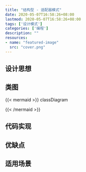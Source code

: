 ```yaml
---
title: "结构型 - 适配器模式"
date: 2020-05-07T16:58:26+08:00
lastmod: 2020-05-07T16:58:26+08:00
tags: ['设计模式']
categories: ['编程']
description: ""
resources:
- name: "featured-image"
  src: "cover.png"
---
```

<!--more-->
## 设计思想

## 类图
{{< mermaid >}}
classDiagram

{{< /mermaid >}}

## 代码实现

## 优缺点

## 适用场景
